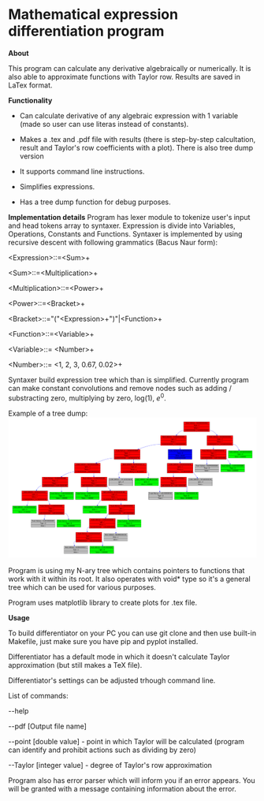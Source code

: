 # Mathematical expression differentiation program
**About**

This program can calculate any derivative algebraically or numerically. It is also able to approximate functions with Taylor row. Results are saved in LaTex format.

**Functionality**

- Can calculate derivative of any algebraic expression with 1 variable (made so user can use literas instead of constants).
- Makes a .tex and .pdf file with results (there is step-by-step calcultation, result and Taylor's row coefficients with a plot). There is also tree dump version
- It supports command line instructions.

- Simplifies expressions.

- Has a tree dump function for debug purposes.

**Implementation details**
Program has lexer module to tokenize user's input and head tokens array to syntaxer. Expression is divide into Variables, Operations, Constants and Functions. Syntaxer is implemented by using recursive descent with following grammatics (Bacus Naur form):

\<Expression>::=\<Sum>+

\<Sum>::=\<Multiplication>+

\<Multiplication>::=\<Power>+

\<Power>::=\<Bracket>+

\<Bracket>::="("\<Expression>+")"|\<Function>+

\<Function>::=\<Variable>+

\<Variable>::= \<Number>+

\<Number>::= \<1, 2, 3, 0.67, 0.02>+

Syntaxer build expression tree which than is simplified. Currently program can make constant convolutions and remove nodes such as adding / substracting zero, multiplying by zero, log(1), $e^{0}$.

Example of a tree dump:
![](READMEImages/Diffed-1.png)

Program is using my N-ary tree which contains pointers to functions that work with it within its root. It also operates with void* type so it's a general tree which can be used for various purposes.

Program uses matplotlib library to create plots for .tex file.

**Usage**

To build differentiator on your PC you can use git clone and then use built-in Makefile, just make sure you have pip and pyplot installed.

Differentiator has a default mode in which it doesn't calculate Taylor approximation (but still makes a TeX file).

Differentiator's settings can be adjusted trhough command line.

List of commands:


--help 

--pdf [Output file name]

--point [double value] - point in which Taylor will be calculated (program can identify and prohibit actions such as dividing by zero)

--Taylor [integer value] - degree of Taylor's row approximation

Program also has error parser which will inform you if an error appears. You will be granted with a message containing information about the error.

